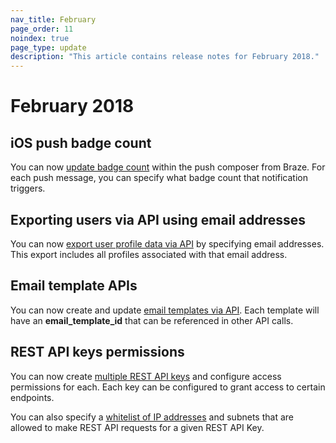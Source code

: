 ```yaml
---
nav_title: February
page_order: 11
noindex: true
page_type: update
description: "This article contains release notes for February 2018."
---
```

# February 2018

## iOS push badge count

You can now [update badge count]({{site.baseurl}}/help/best_practices/utilizing_badge_count/#utilizing-badge-count) within the push composer from Braze.
For each push message, you can specify what badge count that notification triggers.

## Exporting users via API using email addresses

You can now [export user profile data via API]({{site.baseurl}}/developer_guide/rest_api/export/#user-export) by specifying email addresses.
This export includes all profiles associated with that email address.

## Email template APIs

You can now create and update [email templates via API]({{site.baseurl}}/developer_guide/rest_api/email_templates/#email-templates). Each template will have an **email_template_id** that can be referenced in other API calls.

## REST API keys permissions

You can now create [multiple REST API keys]({{site.baseurl}}/developer_guide/rest_api/basics/#app-group-rest-api-keys) and configure access permissions for each. Each key can be configured to grant access to certain endpoints.

You can also specify a [whitelist of IP addresses]({{site.baseurl}}/developer_guide/rest_api/basics/#api-ip-whitelisting) and subnets that are allowed to make REST API requests for a given REST API Key.

[85]: {{site.baseurl}}/developer_guide/rest_api/basics/#api-ip-whitelisting
[86]: {{site.baseurl}}/developer_guide/rest_api/basics/#app-group-rest-api-keys
[87]: {{site.baseurl}}/developer_guide/rest_api/email_templates/#email-templates
[88]: {{site.baseurl}}/developer_guide/rest_api/export/#user-export
[89]: {{site.baseurl}}/help/best_practices/utilizing_badge_count/#utilizing-badge-count

